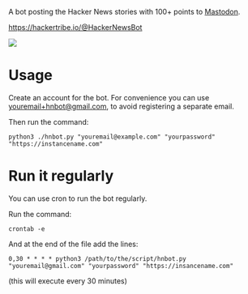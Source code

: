 A bot posting the Hacker News stories with 100+ points to [Mastodon](https://github.com/tootsuite/mastodon).

https://hackertribe.io/@HackerNewsBot

![](https://raw.githubusercontent.com/raymestalez/mastodon-hnbot/master/screenshot.png)

# Usage

Create an account for the bot. For convenience you can use youremail+hnbot@gmail.com, to avoid registering a separate email.

Then run the command:

```
python3 ./hnbot.py "youremail@example.com" "yourpassword" "https://instancename.com"
```

# Run it regularly

You can use cron to run the bot regularly.

Run the command:

```
crontab -e
```

And at the end of the file add the lines:

```
0,30 * * * * python3 /path/to/the/script/hnbot.py "youremail@gmail.com" "yourpassword" "https://insancename.com"
```

(this will execute every 30 minutes)
